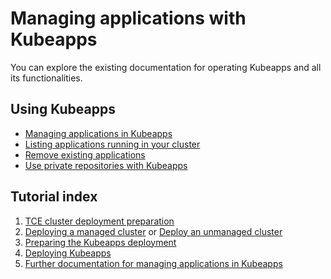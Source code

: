# Managing applications with Kubeapps

You can explore the existing documentation for operating Kubeapps and all its functionalities.

## Using Kubeapps

- [Managing applications in Kubeapps](https://github.com/vmware-tanzu/kubeapps/blob/main/site/content/docs/latest/howto/dashboard.md#work-with-charts)
- [Listing applications running in your cluster](https://github.com/vmware-tanzu/kubeapps/blob/main/site/content/docs/latest/howto/dashboard.md#list-all-the-applications-running-in-your-cluster)
- [Remove existing applications](https://github.com/vmware-tanzu/kubeapps/blob/main/site/content/docs/latest/howto/dashboard.md#remove-existing-application-deployments)
- [Use private repositories with Kubeapps](https://github.com/vmware-tanzu/kubeapps/blob/main/site/content/docs/latest/howto/private-app-repository.md#using-a-private-repository-with-kubeapps)

## Tutorial index

1. [TCE cluster deployment preparation](./01-TCE-cluster-preparation.md)
2. [Deploying a managed cluster](./02-TCE-managed-cluster.md) or [Deploy an unmanaged cluster](./02-TCE-unmanaged-cluster.md)
3. [Preparing the Kubeapps deployment](./03-preparing-kubeapps-deployment.md)
4. [Deploying Kubeapps](./04-deploying-kubeapps.md)
5. [Further documentation for managing applications in Kubeapps](./05-managing-applications.md)